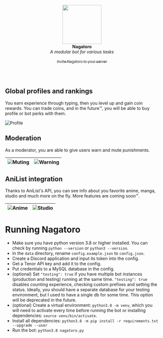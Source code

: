 <p align="center">
    <img src="https://raw.githubusercontent.com/Stefankar1000/nagatoro/master/nagatoro.png" width="128">
    <br>
    <b>Nagatoro</b>
    <br>
    <i>A modular bot for various tasks</i>
    <br>
    <br>
    <a href="https://discordapp.com/oauth2/authorize?client_id=672485626179747864&scope=bot&permissions=8262"><sub>Invite Nagatoro to your server<sub></a>
</p>

<br>
<br>

## Global profiles and rankings

You earn experience through typing, then you level up and gain coin rewards. You can trade coins, and in the future™️, you will be able to buy profile or bot perks with them.

![Profile](https://cdn.discordapp.com/attachments/483273472555089930/714646948283547729/unknown.png)

## Moderation

As a moderator, you are able to give users warn and mute punishments.

![Muting](https://cdn.discordapp.com/attachments/483273472555089930/714647821189513226/unknown.png) | ![Warning](https://cdn.discordapp.com/attachments/483273472555089930/714648476495118416/unknown.png)
:-:|:-:

## AniList integration

Thanks to AniList's API, you can see info about you favorite anime, manga, studio and much more on the fly. More features are coming soon™️.

![Anime](https://cdn.discordapp.com/attachments/483273472555089930/714651179405279292/unknown.png) | ![Studio](https://cdn.discordapp.com/attachments/483273472555089930/714651416211226704/unknown.png)
:-:|:-:

# Running Nagatoro
- Make sure you have python version 3.8 or higher installed. You can check by running `python --version` or `python3 --version`.
- In the `data` directory, rename `config.example.json` to `config.json`.
- Create a Discord application and input its token into the config.
- Get a Tenor API key and add it to the config.
- Put credentials to a MySQL database in the config.
- (optional) Set `"testing": true` if you have multiple bot instances (production and testing) running at the same time. `"testing": true` disables counting experience, checking custom prefixes and setting the status. Ideally, you should have a separate database for your testing environment, but I used to have a single db for some time. This option will be deprecated in the future.
- (optional) Create a virtual environment: `python3.8 -m venv`, which you will need to activate every time before running the bot or installing dependencies: `source venv/bin/activate`.
- Install all dependencies: `python3.8 -m pip install -r requirements.txt --upgrade --user`
- Run the bot: `python3.8 nagatoro.py`

